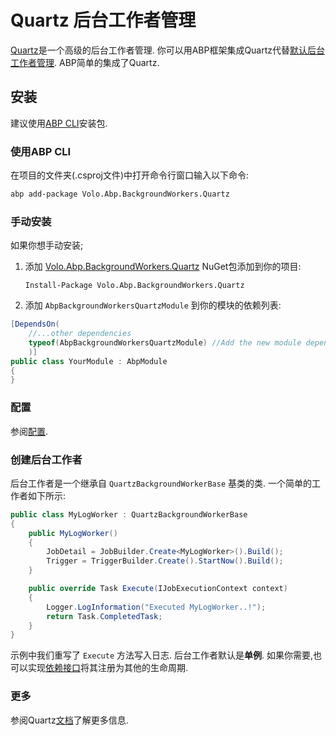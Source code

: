 # Quartz 后台工作者管理

[Quartz](https://www.quartz-scheduler.net/)是一个高级的后台工作者管理. 你可以用ABP框架集成Quartz代替[默认后台工作者管理](Background-Workers.md). ABP简单的集成了Quartz.

## 安装

建议使用[ABP CLI](CLI.md)安装包.

### 使用ABP CLI

在项目的文件夹(.csproj文件)中打开命令行窗口输入以下命令:

````bash
abp add-package Volo.Abp.BackgroundWorkers.Quartz
````

### 手动安装

如果你想手动安装;

1. 添加 [Volo.Abp.BackgroundWorkers.Quartz](https://www.nuget.org/packages/Volo.Abp.BackgroundWorkers.Quartz) NuGet包添加到你的项目:

   ````
   Install-Package Volo.Abp.BackgroundWorkers.Quartz
   ````

2. 添加 `AbpBackgroundWorkersQuartzModule` 到你的模块的依赖列表:

````csharp
[DependsOn(
    //...other dependencies
    typeof(AbpBackgroundWorkersQuartzModule) //Add the new module dependency
    )]
public class YourModule : AbpModule
{
}
````

### 配置

参阅[配置](Background-Jobs-Quartz.md#配置).

### 创建后台工作者

后台工作者是一个继承自 `QuartzBackgroundWorkerBase` 基类的类. 一个简单的工作者如下所示:

```` csharp
public class MyLogWorker : QuartzBackgroundWorkerBase
{
    public MyLogWorker()
    {
        JobDetail = JobBuilder.Create<MyLogWorker>().Build();
        Trigger = TriggerBuilder.Create().StartNow().Build();
    }

    public override Task Execute(IJobExecutionContext context)
    {
        Logger.LogInformation("Executed MyLogWorker..!");
        return Task.CompletedTask;
    }
}
````

示例中我们重写了 `Execute` 方法写入日志. 后台工作者默认是**单例**. 如果你需要,也可以实现[依赖接口](Dependency-Injection.md#依赖接口)将其注册为其他的生命周期.

### 更多

参阅Quartz[文档](https://www.quartz-scheduler.net/documentation/index.html)了解更多信息.